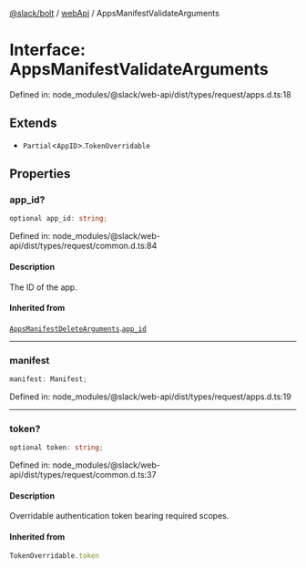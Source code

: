 [@slack/bolt](../../../../index.md) / [webApi](../index.md) / AppsManifestValidateArguments

# Interface: AppsManifestValidateArguments

Defined in: node\_modules/@slack/web-api/dist/types/request/apps.d.ts:18

## Extends

- `Partial`\<`AppID`\>.`TokenOverridable`

## Properties

### app\_id?

```ts
optional app_id: string;
```

Defined in: node\_modules/@slack/web-api/dist/types/request/common.d.ts:84

#### Description

The ID of the app.

#### Inherited from

[`AppsManifestDeleteArguments`](AppsManifestDeleteArguments.md).[`app_id`](AppsManifestDeleteArguments.md#app_id)

***

### manifest

```ts
manifest: Manifest;
```

Defined in: node\_modules/@slack/web-api/dist/types/request/apps.d.ts:19

***

### token?

```ts
optional token: string;
```

Defined in: node\_modules/@slack/web-api/dist/types/request/common.d.ts:37

#### Description

Overridable authentication token bearing required scopes.

#### Inherited from

```ts
TokenOverridable.token
```
